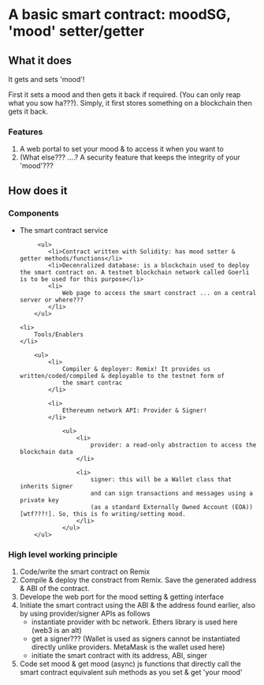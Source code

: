 # A basic smart contract: moodSG, 'mood' setter/getter

## What it does

It gets and sets 'mood'!

First it sets a mood and then gets it back if required. (You can only reap what you sow ha???). Simply, it first stores something on a blockchain then gets it back.

### Features

1. A web portal to set your mood & to access it when you want to
2. (What else??? ....? A security feature that keeps the integrity of your 'mood'???

## How does it

### Components

<ul>
    <li> 
        The smart contract service 
    </li>

         <ul>
            <li>Contract written with Solidity: has mood setter & getter methods/functions</li>
            <li>Decenralized database: is a blockchain used to deploy the smart contract on. A testnet blockchain network called Goerli is to be used for this purpose</li>
            <li>
                Web page to access the smart constract ... on a central server or where???
            </li>
        </ul>

    <li> 
        Tools/Enablers
    </li>

        <ul>
            <li>
                Compiler & deployer: Remix! It provides us written/coded/compiled & deployable to the testnet form of 
                the smart contrac
            </li>

            <li>
                Ethereumn network API: Provider & Signer!
            </li>

                <ul>
                    <li>
                        provider: a read-only abstraction to access the blockchain data
                    </li>

                    <li>
                        signer: this will be a Wallet class that inherits Signer
                        and can sign transactions and messages using a private key 
                        (as a standard Externally Owned Account (EOA))[wtf???!]. So, this is fo writing/setting mood.
                    </li>
                </ul>  
        </ul>
</ul>

### High level working principle

1. Code/write the smart contract on Remix
2. Compile & deploy the constract from Remix. Save the generated address & ABI of the contract.
3. Develope the web port for the mood setting & getting interface
4. Initiate the smart contract using the ABI & the address found earlier, also by using provider/signer APIs as follows
    <ul>
        <li>instantiate provider with bc network. Ethers library is used here (web3 is an alt)</li>
        <li>get a signer??? (Wallet is used as signers cannot be instantiated directly unlike providers. MetaMask is the wallet used here)</li>
        <li>initiate the smart contract with its address, ABI, singer</li>
    </ul>
5. Code set mood & get mood (async) js functions that directly call the smart contract equivalent suh methods
   as you set & get 'your mood'